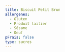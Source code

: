 ```yaml
---
title: Biscuit Petit Brun
allergenes:
  - Gluten
  - Produit laitier
  - Sésame
  - Oeuf
pFrais: false
type: sucres
---
```

